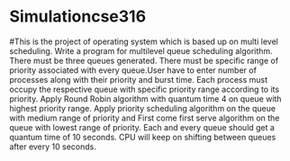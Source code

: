 # Simulationcse316
#This is the project of operating system which is based up on multi level scheduling.
Write a program for multilevel queue scheduling algorithm. There must be three queues generated. There must be specific range of priority associated with every queue.User have to enter number of processes along with their priority and burst time. Each process must occupy the respective queue with specific priority range according to its priority. Apply Round Robin algorithm with quantum time 4 on queue with highest priority range. Apply priority scheduling algorithm on the queue with medium range of priority and First come first serve algorithm on the queue with lowest range of priority. Each and every queue should get a quantum time of 10 seconds. CPU will keep on shifting between queues after every 10 seconds.
